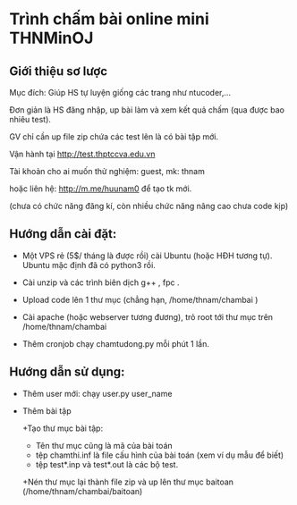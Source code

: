 # Trình chấm bài online mini THNMinOJ

## Giới thiệu sơ lược

Mục đích: 
Giúp HS tự luyện giống các trang như ntucoder,...

Đơn giản là HS đăng nhập, up bài làm và xem kết quả chấm (qua được bao nhiêu test).

GV chỉ cần up file zip chứa các test lên là có bài tập mới.

Vận hành tại http://test.thptccva.edu.vn

Tài khoản cho ai muốn thử nghiệm: guest, mk: thnam

hoặc liên hệ: http://m.me/huunam0 để tạo tk mới.

(chưa có chức năng đăng kí, còn nhiều chức năng nâng cao chưa code kịp)


## Hướng dẫn cài đặt:


+ Một VPS rẻ (5$/ tháng là được rồi) cài Ubuntu (hoặc HĐH tương tự). 
Ubuntu mặc định đã có python3 rồi.

+ Cài unzip và các trình biên dịch g++ , fpc .

+ Upload code lên 1 thư mục (chẳng hạn, /home/thnam/chambai )

+ Cài apache (hoặc webserver tương đương), trỏ root tới thư mục trên /home/thnam/chambai

+ Thêm cronjob chạy chamtudong.py mỗi phút 1 lần.

## Hướng dẫn sử dụng:

+ Thêm user mới: chạy user.py user_name

+ Thêm bài tập

  +Tạo thư mục bài tập:
    - Tên thư mục cũng là mã của bài toán
    - tệp chamthi.inf là file cấu hình của bài toán (xem ví dụ mẫu để biết)
    - tệp test*.inp và test*.out là các bộ test.
    
  +Nén thư mục lại thành file zip và up lên thư mục baitoan (/home/thnam/chambai/baitoan)
